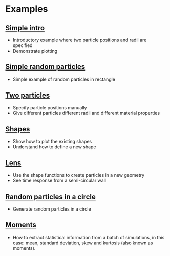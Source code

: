 # Examples

## [Simple intro](intro/README.md)
- Introductory example where two particle positions and radii are specified
- Demonstrate plotting

## [Simple random particles](random_particles/README.md)
- Simple example of random particles in rectangle

## [Two particles](two_particles/README.md)
- Specify particle positions manually
- Give different particles different radii and different material properties

## [Shapes](shapes/README.md)
- Show how to plot the existing shapes
- Understand how to define a new shape

## [Lens](lens/README.md)
- Use the shape functions to create particles in a new geometry
- See time response from a semi-circular wall

## [Random particles in a circle](random_particles_in_circle/README.md)
- Generate random particles in a circle

## [Moments](moments/README.md)
- How to extract statistical information from a batch of simulations, in this
  case: mean, standard deviation, skew and kurtosis (also known as moments). 
